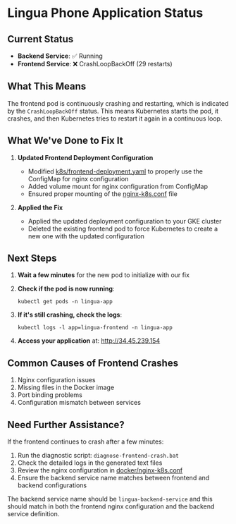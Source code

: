 # Lingua Phone Application Status

## Current Status

- **Backend Service**: ✅ Running
- **Frontend Service**: ❌ CrashLoopBackOff (29 restarts)

## What This Means

The frontend pod is continuously crashing and restarting, which is indicated by the `CrashLoopBackOff` status. This means Kubernetes starts the pod, it crashes, and then Kubernetes tries to restart it again in a continuous loop.

## What We've Done to Fix It

1. **Updated Frontend Deployment Configuration**
   - Modified [k8s/frontend-deployment.yaml](file:///c%3A/Users/Lenovo/Lingua-phone-monorepo/k8s/frontend-deployment.yaml) to properly use the ConfigMap for nginx configuration
   - Added volume mount for nginx configuration from ConfigMap
   - Ensured proper mounting of the [nginx-k8s.conf](file:///c%3A/Users/Lenovo/Lingua-phone-monorepo/docker/nginx-k8s.conf) file

2. **Applied the Fix**
   - Applied the updated deployment configuration to your GKE cluster
   - Deleted the existing frontend pod to force Kubernetes to create a new one with the updated configuration

## Next Steps

1. **Wait a few minutes** for the new pod to initialize with our fix
2. **Check if the pod is now running**:
   ```
   kubectl get pods -n lingua-app
   ```

3. **If it's still crashing, check the logs**:
   ```
   kubectl logs -l app=lingua-frontend -n lingua-app
   ```

4. **Access your application** at: http://34.45.239.154

## Common Causes of Frontend Crashes

1. Nginx configuration issues
2. Missing files in the Docker image
3. Port binding problems
4. Configuration mismatch between services

## Need Further Assistance?

If the frontend continues to crash after a few minutes:

1. Run the diagnostic script: `diagnose-frontend-crash.bat`
2. Check the detailed logs in the generated text files
3. Review the nginx configuration in [docker/nginx-k8s.conf](file:///c%3A/Users/Lenovo/Lingua-phone-monorepo/docker/nginx-k8s.conf)
4. Ensure the backend service name matches between frontend and backend configurations

The backend service name should be `lingua-backend-service` and this should match in both the frontend nginx configuration and the backend service definition.
